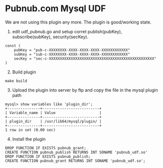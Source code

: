 # Pubnub.com Mysql UDF

We are not using this plugin any more. The plugin is good/working state. 

1. edit udf_pubnub.go and setup corret publish(pubKey), subscribe(subKey), security(secKey).
```
const (
	pubKey = "pub-c-XXXXXXXX-XXXX-XXXX-XXXX-XXXXXXXXXXXX"
	subKey = "sub-c-XXXXXXXX-XXXX-XXXX-XXXX-XXXXXXXXXXXX"
	secKey = "sec-c-XXXXXXXXXXXXXXXXXXXXXXXXXXXXXXXXXXXXXXXXXXXXXXXX"
)
```
2. Build plugin
```
make build 
```

3. Upload the plugin into server by ftp and copy the file in the mysql plugin path 
```mysql
mysql> show variables like 'plugin_dir';
+---------------+--------------------------+
| Variable_name | Value                    |
+---------------+--------------------------+
| plugin_dir    | /usr/lib64/mysql/plugin/ |
+---------------+--------------------------+
1 row in set (0.00 sec)
```

4. Install the plugin 
```mysql
DROP FUNCTION IF EXISTS pubnub_grant;
CREATE FUNCTION pubnub_publish RETURNS INT SONAME 'pubnub_udf.so'
DROP FUNCTION IF EXISTS pubnub_publish;
CREATE FUNCTION pubnub_grant RETURNS INT SONAME 'pubnub_udf.so';
```
